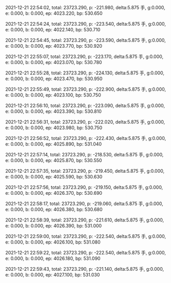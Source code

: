 2021-12-21 22:54:02, total: 23723.290, p: -221.980, delta:5.875 手, g:0.000, e: 0.000, b: 0.000, ep: 4023.220, bp: 530.650

2021-12-21 22:54:24, total: 23723.290, p: -223.540, delta:5.875 手, g:0.000, e: 0.000, b: 0.000, ep: 4022.140, bp: 530.710

2021-12-21 22:54:45, total: 23723.290, p: -223.590, delta:5.875 手, g:0.000, e: 0.000, b: 0.000, ep: 4023.770, bp: 530.920

2021-12-21 22:55:07, total: 23723.290, p: -223.170, delta:5.875 手, g:0.000, e: 0.000, b: 0.000, ep: 4023.070, bp: 530.780

2021-12-21 22:55:28, total: 23723.290, p: -224.130, delta:5.875 手, g:0.000, e: 0.000, b: 0.000, ep: 4023.470, bp: 530.950

2021-12-21 22:55:49, total: 23723.290, p: -222.900, delta:5.875 手, g:0.000, e: 0.000, b: 0.000, ep: 4023.100, bp: 530.750

2021-12-21 22:56:10, total: 23723.290, p: -223.090, delta:5.875 手, g:0.000, e: 0.000, b: 0.000, ep: 4023.390, bp: 530.810

2021-12-21 22:56:31, total: 23723.290, p: -222.020, delta:5.875 手, g:0.000, e: 0.000, b: 0.000, ep: 4023.980, bp: 530.750

2021-12-21 22:56:52, total: 23723.290, p: -222.430, delta:5.875 手, g:0.000, e: 0.000, b: 0.000, ep: 4025.890, bp: 531.040

2021-12-21 22:57:14, total: 23723.290, p: -218.530, delta:5.875 手, g:0.000, e: 0.000, b: 0.000, ep: 4025.870, bp: 530.550

2021-12-21 22:57:35, total: 23723.290, p: -219.450, delta:5.875 手, g:0.000, e: 0.000, b: 0.000, ep: 4025.590, bp: 530.630

2021-12-21 22:57:56, total: 23723.290, p: -219.150, delta:5.875 手, g:0.000, e: 0.000, b: 0.000, ep: 4026.370, bp: 530.690

2021-12-21 22:58:17, total: 23723.290, p: -219.060, delta:5.875 手, g:0.000, e: 0.000, b: 0.000, ep: 4026.380, bp: 530.680

2021-12-21 22:58:39, total: 23723.290, p: -221.610, delta:5.875 手, g:0.000, e: 0.000, b: 0.000, ep: 4026.390, bp: 531.000

2021-12-21 22:59:00, total: 23723.290, p: -222.540, delta:5.875 手, g:0.000, e: 0.000, b: 0.000, ep: 4026.100, bp: 531.080

2021-12-21 22:59:22, total: 23723.290, p: -222.540, delta:5.875 手, g:0.000, e: 0.000, b: 0.000, ep: 4026.180, bp: 531.090

2021-12-21 22:59:43, total: 23723.290, p: -221.140, delta:5.875 手, g:0.000, e: 0.000, b: 0.000, ep: 4027.100, bp: 531.030